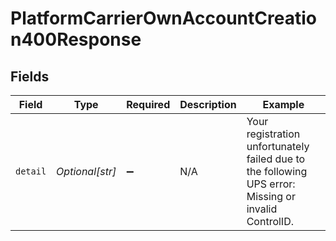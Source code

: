 # PlatformCarrierOwnAccountCreation400Response


## Fields

| Field                                                                                                | Type                                                                                                 | Required                                                                                             | Description                                                                                          | Example                                                                                              |
| ---------------------------------------------------------------------------------------------------- | ---------------------------------------------------------------------------------------------------- | ---------------------------------------------------------------------------------------------------- | ---------------------------------------------------------------------------------------------------- | ---------------------------------------------------------------------------------------------------- |
| `detail`                                                                                             | *Optional[str]*                                                                                      | :heavy_minus_sign:                                                                                   | N/A                                                                                                  | Your registration unfortunately failed due to the following UPS error: Missing or invalid ControlID. |